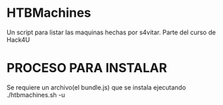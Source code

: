 # HTBMachines
Un script para listar las maquinas hechas por s4vitar. Parte del curso de Hack4U

# PROCESO PARA INSTALAR
Se requiere un archivo(el bundle.js) que se instala ejecutando ./htbmachines.sh -u
